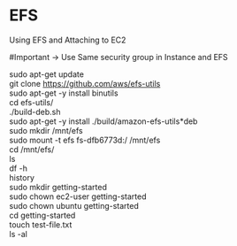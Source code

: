 # EFS
Using EFS and Attaching to EC2

#Important -> Use Same security group in Instance and EFS

sudo apt-get update<br/>
git clone https://github.com/aws/efs-utils<br/>
sudo apt-get -y install binutils<br/>
cd efs-utils/<br/>
./build-deb.sh<br/>
sudo apt-get -y install ./build/amazon-efs-utils*deb<br/>
sudo mkdir /mnt/efs<br/>
sudo mount -t efs fs-dfb6773d:/ /mnt/efs<br/>
cd /mnt/efs/<br/>
ls<br/>
df -h<br/>
history<br/>
sudo mkdir getting-started<br/>
sudo chown ec2-user getting-started<br/>
sudo chown ubuntu  getting-started<br/>
cd getting-started<br/>
touch test-file.txt<br/>
ls -al<br/>
